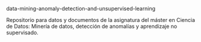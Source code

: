 data-mining-anomaly-detection-and-unsupervised-learning

Repositorio para datos y documentos de la asignatura del máster en Ciencia de Datos: Minería de datos, detección de anomalías y aprendizaje no supervisado.